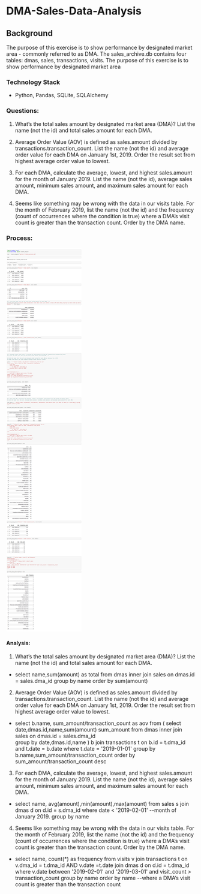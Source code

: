 # DMA-Sales-Data-Analysis
## Background
The purpose of this exercise is to show performance by designated market area - commonly referred to as DMA. The sales_archive.db contains four tables: dmas, sales, transactions, visits. The purpose of this exercise is to show performance by designated market area 

### Technology Stack 
- Python, Pandas, SQLite, SQLAlchemy 
### Questions:
1. What’s the total sales amount by designated market area (DMA)? List the name (not the id) and total sales amount for each DMA.

2. Average Order Value (AOV) is defined as sales.amount divided by transactions.transaction_count. List the name (not the id) and average order value for each DMA on January 1st, 2019. Order the result set from highest average order value to lowest.

3. For each DMA, calculate the average, lowest, and highest sales.amount for the month of January 2019. List the name (not the id), average sales amount, minimum sales amount, and maximum sales amount for each DMA.

4. Seems like something may be wrong with the data in our visits table. For the month of February 2019, list the name (not the id) and the frequency (count of occurrences where the condition is true) where a DMA’s visit count is greater than the transaction count. Order by the DMA name.
### Process:
![alt tag](https://github.com/PetraLee2019/DMA-Sales-Data-Analysis/blob/master/DMA%20Analysis%20using%20Python%2C%20SQLite%2C%20and%20SQLAlchemy.png)

#### Analysis: 
1. What’s the total sales amount by designated market area (DMA)? List the name (not the id) and total sales amount for each DMA.

- select name,sum(amount) as total from dmas inner join sales on dmas.id = sales.dma_id group by name order by sum(amount)
 
2. Average Order Value (AOV) is defined as sales.amount divided by transactions.transaction_count. List the name (not the id) and 
average order value for each DMA on January 1st, 2019. 
Order the result set from highest average order value to lowest.

- select b.name, sum_amount/transaction_count as aov
from  (
	select date,dmas.id,name,sum(amount) sum_amount 
	from dmas 
	inner join sales 
		on dmas.id = sales.dma_id  
	group by date,dmas.id,name
) b
join transactions t 
	on b.id = t.dma_id and t.date = b.date
where t.date = '2019-01-01'
group by  b.name,sum_amount/transaction_count
order by sum_amount/transaction_count desc

3. For each DMA, calculate the average, lowest, and highest sales.amount for the month of January 2019. 
List the name (not the id), average sales amount, minimum sales amount, and maximum sales amount for each DMA.

- select name, avg(amount),min(amount),max(amount)
from sales s
join dmas d
	on d.id = s.dma_id
where date < '2019-02-01' --month of January 2019. 
group by name

4. Seems like something may be wrong with the data in our visits table. 
For the month of February 2019, list the name (not the id) and the frequency (count of occurrences where the condition is true)
where a DMA’s visit count is greater than the transaction count. Order by the DMA name.

- select name, count(*) as frequency
from visits  v
join transactions t
	on v.dma_id = t.dma_id  AND v.date =t.date
join dmas d
	on d.id = t.dma_id
where v.date between  '2019-02-01' and '2019-03-01' and visit_count > transaction_count 
group by name 
order by name 
--where a DMA’s visit count is greater than the transaction count
